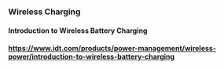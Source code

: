 ### Wireless Charging

#### Introduction to Wireless Battery Charging
#### https://www.idt.com/products/power-management/wireless-power/introduction-to-wireless-battery-charging
